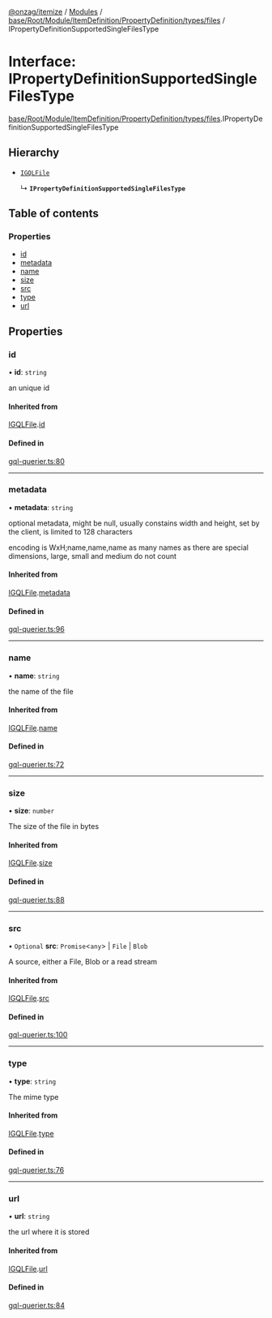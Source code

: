 [@onzag/itemize](../README.md) / [Modules](../modules.md) / [base/Root/Module/ItemDefinition/PropertyDefinition/types/files](../modules/base_Root_Module_ItemDefinition_PropertyDefinition_types_files.md) / IPropertyDefinitionSupportedSingleFilesType

# Interface: IPropertyDefinitionSupportedSingleFilesType

[base/Root/Module/ItemDefinition/PropertyDefinition/types/files](../modules/base_Root_Module_ItemDefinition_PropertyDefinition_types_files.md).IPropertyDefinitionSupportedSingleFilesType

## Hierarchy

- [`IGQLFile`](gql_querier.IGQLFile.md)

  ↳ **`IPropertyDefinitionSupportedSingleFilesType`**

## Table of contents

### Properties

- [id](base_Root_Module_ItemDefinition_PropertyDefinition_types_files.IPropertyDefinitionSupportedSingleFilesType.md#id)
- [metadata](base_Root_Module_ItemDefinition_PropertyDefinition_types_files.IPropertyDefinitionSupportedSingleFilesType.md#metadata)
- [name](base_Root_Module_ItemDefinition_PropertyDefinition_types_files.IPropertyDefinitionSupportedSingleFilesType.md#name)
- [size](base_Root_Module_ItemDefinition_PropertyDefinition_types_files.IPropertyDefinitionSupportedSingleFilesType.md#size)
- [src](base_Root_Module_ItemDefinition_PropertyDefinition_types_files.IPropertyDefinitionSupportedSingleFilesType.md#src)
- [type](base_Root_Module_ItemDefinition_PropertyDefinition_types_files.IPropertyDefinitionSupportedSingleFilesType.md#type)
- [url](base_Root_Module_ItemDefinition_PropertyDefinition_types_files.IPropertyDefinitionSupportedSingleFilesType.md#url)

## Properties

### id

• **id**: `string`

an unique id

#### Inherited from

[IGQLFile](gql_querier.IGQLFile.md).[id](gql_querier.IGQLFile.md#id)

#### Defined in

[gql-querier.ts:80](https://github.com/onzag/itemize/blob/5c2808d3/gql-querier.ts#L80)

___

### metadata

• **metadata**: `string`

optional metadata, might be null, usually constains width and
height, set by the client, is limited to 128 characters

encoding is WxH;name,name,name as many names as there are special
dimensions, large, small and medium do not count

#### Inherited from

[IGQLFile](gql_querier.IGQLFile.md).[metadata](gql_querier.IGQLFile.md#metadata)

#### Defined in

[gql-querier.ts:96](https://github.com/onzag/itemize/blob/5c2808d3/gql-querier.ts#L96)

___

### name

• **name**: `string`

the name of the file

#### Inherited from

[IGQLFile](gql_querier.IGQLFile.md).[name](gql_querier.IGQLFile.md#name)

#### Defined in

[gql-querier.ts:72](https://github.com/onzag/itemize/blob/5c2808d3/gql-querier.ts#L72)

___

### size

• **size**: `number`

The size of the file in bytes

#### Inherited from

[IGQLFile](gql_querier.IGQLFile.md).[size](gql_querier.IGQLFile.md#size)

#### Defined in

[gql-querier.ts:88](https://github.com/onzag/itemize/blob/5c2808d3/gql-querier.ts#L88)

___

### src

• `Optional` **src**: `Promise`<`any`\> \| `File` \| `Blob`

A source, either a File, Blob or a read stream

#### Inherited from

[IGQLFile](gql_querier.IGQLFile.md).[src](gql_querier.IGQLFile.md#src)

#### Defined in

[gql-querier.ts:100](https://github.com/onzag/itemize/blob/5c2808d3/gql-querier.ts#L100)

___

### type

• **type**: `string`

The mime type

#### Inherited from

[IGQLFile](gql_querier.IGQLFile.md).[type](gql_querier.IGQLFile.md#type)

#### Defined in

[gql-querier.ts:76](https://github.com/onzag/itemize/blob/5c2808d3/gql-querier.ts#L76)

___

### url

• **url**: `string`

the url where it is stored

#### Inherited from

[IGQLFile](gql_querier.IGQLFile.md).[url](gql_querier.IGQLFile.md#url)

#### Defined in

[gql-querier.ts:84](https://github.com/onzag/itemize/blob/5c2808d3/gql-querier.ts#L84)
